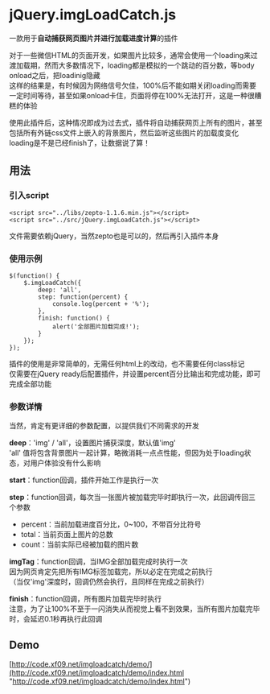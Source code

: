 # jQuery.imgLoadCatch.js #

一款用于**自动捕获网页图片并进行加载进度计算**的插件

对于一些微信HTML的页面开发，如果图片比较多，通常会使用一个loading来过渡加载期，然而大多数情况下，loading都是模拟的一个跳动的百分数，等body onload之后，把loadinig隐藏  
这样的结果是，有时候因为网络信号欠佳，100%后不能如期关闭loading而需要一定时间等待，甚至如果onload卡住，页面将停在100%无法打开，这是一种很糟糕的体验

使用此插件后，这种情况即成为过去式，插件将自动捕获网页上所有的图片，甚至包括所有外链css文件上嵌入的背景图片，然后监听这些图片的加载度变化  
loading是不是已经finish了，让数据说了算！


## 用法 ##

### 引入script ###
	<script src="../libs/zepto-1.1.6.min.js"></script>
	<script src="../src/jQuery.imgLoadCatch.js"></script>

文件需要依赖jQuery，当然zepto也是可以的，然后再引入插件本身

### 使用示例 ###

	$(function() {
		$.imgLoadCatch({
			deep: 'all',
			step: function(percent) {
				console.log(percent + '%');
			},
			finish: function() {
				alert('全部图片加载完成!');
			}
		});
	});

插件的使用是非常简单的，无需任何html上的改动，也不需要任何class标记  
仅需要在jQuery ready后配置插件，并设置percent百分比输出和完成功能，即可完成全部功能

### 参数详情 ###

当然，肯定有更详细的参数配置，以提供我们不同需求的开发

**deep**：'img' / 'all'，设置图片捕获深度，默认值'img'  
'all' 值将包含背景图片一起计算，略微消耗一点点性能，但因为处于loading状态，对用户体验没有什么影响

**start**：function回调，插件开始工作是执行一次

**step**：function回调，每次当一张图片被加载完毕时即执行一次，此回调传回三个参数

- percent：当前加载进度百分比，0~100，不带百分比符号
- total：当前页面上图片的总数
- count：当前实际已经被加载的图片数

**imgTag**：function回调，当IMG全部加载完成时执行一次  
因为网页肯定先把所有IMG标签加载完，所以必定在完成之前执行  
（当仅'img'深度时，回调仍然会执行，且同样在完成之前执行）

**finish**：function回调，所有图片加载完毕时执行  
注意，为了让100%不至于一闪消失从而视觉上看不到效果，当所有图片加载完毕时，会延迟0.1秒再执行此回调


## Demo ##
[http://code.xf09.net/imgloadcatch/demo/](http://code.xf09.net/imgloadcatch/demo/index.html "http://code.xf09.net/imgloadcatch/demo/index.html")